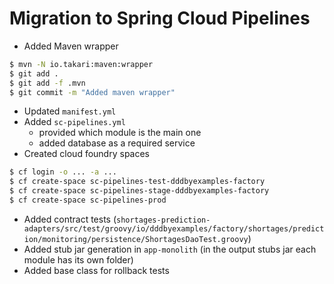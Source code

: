 # Migration to Spring Cloud Pipelines

- Added Maven wrapper

```bash
$ mvn -N io.takari:maven:wrapper
$ git add .
$ git add -f .mvn
$ git commit -m "Added maven wrapper" 
```

- Updated `manifest.yml`
- Added `sc-pipelines.yml`
    - provided which module is the main one
    - added database as a required service
- Created cloud foundry spaces

```bash
$ cf login -o ... -a ...
$ cf create-space sc-pipelines-test-dddbyexamples-factory
$ cf create-space sc-pipelines-stage-dddbyexamples-factory
$ cf create-space sc-pipelines-prod
```

- Added contract tests (`shortages-prediction-adapters/src/test/groovy/io/dddbyexamples/factory/shortages/prediction/monitoring/persistence/ShortagesDaoTest.groovy`)
- Added stub jar generation in `app-monolith` (in the output stubs jar each module has its own folder)
- Added base class for rollback tests 




